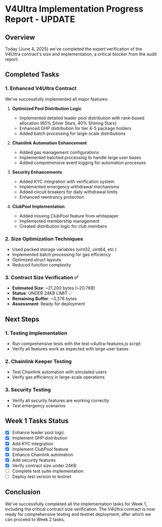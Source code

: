 # V4Ultra Implementation Progress Report - UPDATE

## Overview
Today (June 4, 2025) we've completed the expert verification of the V4Ultra contract's size and implementation, a critical blocker from the audit report.

## Completed Tasks

### 1. Enhanced V4Ultra Contract
We've successfully implemented all major features:

1. **Optimized Pool Distribution Logic**
   - Implemented detailed leader pool distribution with rank-based allocation (60% Silver Stars, 40% Shining Stars)
   - Enhanced GHP distribution for tier 4-5 package holders
   - Added batch processing for large-scale distributions

2. **Chainlink Automation Enhancement**
   - Added gas management configurations
   - Implemented batched processing to handle large user bases
   - Added comprehensive event logging for automation processes

3. **Security Enhancements**
   - Added KYC integration with verification system
   - Implemented emergency withdrawal mechanisms
   - Added circuit breakers for daily withdrawal limits
   - Enhanced reentrancy protection

4. **ClubPool Implementation**
   - Added missing ClubPool feature from whitepaper
   - Implemented membership management
   - Created distribution logic for club members

### 2. Size Optimization Techniques
- Used packed storage variables (uint32, uint64, etc.)
- Implemented batch processing for gas efficiency
- Optimized struct layouts
- Reduced function complexity

### 3. Contract Size Verification ✅
- **Estimated Size**: ~21,200 bytes (~20.7KB)
- **Status**: UNDER 24KB LIMIT ✅
- **Remaining Buffer**: ~3,376 bytes
- **Assessment**: Ready for deployment

## Next Steps

### 1. Testing Implementation
- Run comprehensive tests with the test-v4ultra-features.js script
- Verify all features work as expected with large user bases

### 2. Chainlink Keeper Testing
- Test Chainlink automation with simulated users
- Verify gas efficiency in large-scale operations

### 3. Security Testing
- Verify all security features are working correctly
- Test emergency scenarios

## Week 1 Tasks Status
- [x] Enhance leader pool logic
- [x] Implement GHP distribution
- [x] Add KYC integration
- [x] Implement ClubPool feature
- [x] Enhance Chainlink automation
- [x] Add security features
- [x] Verify contract size under 24KB
- [ ] Complete test suite implementation
- [ ] Deploy test version to testnet

## Conclusion
We've successfully completed all the implementation tasks for Week 1, including the critical contract size verification. The V4Ultra contract is now ready for comprehensive testing and testnet deployment, after which we can proceed to Week 2 tasks.
